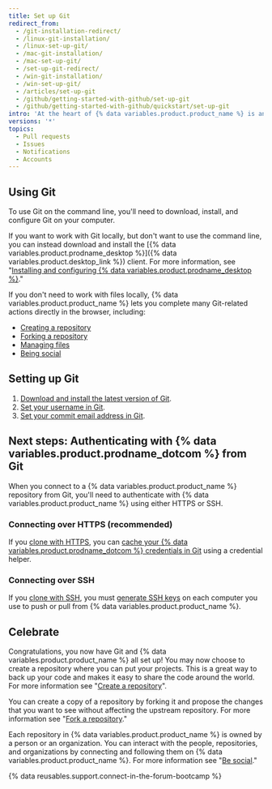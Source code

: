 ```yaml
---
title: Set up Git
redirect_from:
  - /git-installation-redirect/
  - /linux-git-installation/
  - /linux-set-up-git/
  - /mac-git-installation/
  - /mac-set-up-git/
  - /set-up-git-redirect/
  - /win-git-installation/
  - /win-set-up-git/
  - /articles/set-up-git
  - /github/getting-started-with-github/set-up-git
  - /github/getting-started-with-github/quickstart/set-up-git
intro: 'At the heart of {% data variables.product.product_name %} is an open source version control system (VCS) called Git. Git is responsible for everything {% data variables.product.product_name %}-related that happens locally on your computer.'
versions: '*'
topics:
  - Pull requests
  - Issues
  - Notifications
  - Accounts
---
```

## Using Git

To use Git on the command line, you'll need to download, install, and configure Git on your computer. 

If you want to work with Git locally, but don't want to use the command line, you can instead download and install the [{% data variables.product.prodname_desktop %}]({% data variables.product.desktop_link %}) client.  For more information, see "[Installing and configuring {% data variables.product.prodname_desktop %}](/desktop/installing-and-configuring-github-desktop/)."

If you don't need to work with files locally, {% data variables.product.product_name %} lets you complete many Git-related actions directly in the browser, including:

- [Creating a repository](/articles/create-a-repo)
- [Forking a repository](/articles/fork-a-repo)
- [Managing files](/articles/managing-files-on-github/)
- [Being social](/articles/be-social)

## Setting up Git

1. [Download and install the latest version of Git](https://git-scm.com/downloads).
2. [Set your username in Git](/github/getting-started-with-github/setting-your-username-in-git).
3. [Set your commit email address in Git](/articles/setting-your-commit-email-address).

## Next steps: Authenticating with {% data variables.product.prodname_dotcom %} from Git

When you connect to a {% data variables.product.product_name %} repository from Git, you'll need to authenticate with {% data variables.product.product_name %} using either HTTPS or SSH.

### Connecting over HTTPS (recommended)

If you [clone with HTTPS](/github/getting-started-with-github/about-remote-repositories/#cloning-with-https-urls), you can [cache your {% data variables.product.prodname_dotcom %} credentials in Git](/github/getting-started-with-github/caching-your-github-credentials-in-git) using a credential helper.

### Connecting over SSH

If you [clone with SSH](/github/getting-started-with-github/about-remote-repositories/#cloning-with-ssh-urls), you must [generate SSH keys](/articles/generating-a-new-ssh-key-and-adding-it-to-the-ssh-agent) on each computer you use to push or pull from {% data variables.product.product_name %}.

## Celebrate

Congratulations, you now have Git and {% data variables.product.product_name %} all set up! You may now choose to create a repository where you can put your projects. This is a great way to back up your code and makes it easy to share the code around the world. For more information see "[Create a repository](/articles/create-a-repo)".

You can create a copy of a repository by forking it and propose the changes that you want to see without affecting the upstream repository. For more information see "[Fork a repository](/articles/fork-a-repo)."

Each repository in {% data variables.product.product_name %} is owned by a person or an organization. You can interact with the people, repositories, and organizations by connecting and following them on {% data variables.product.product_name %}. For more information see "[Be social](/articles/be-social)."

{% data reusables.support.connect-in-the-forum-bootcamp %}
